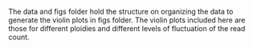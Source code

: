 The data and figs folder hold the structure on organizing the data to generate the violin plots in figs folder. The violin plots included here are those for different ploidies and different levels of fluctuation of the read count. 
